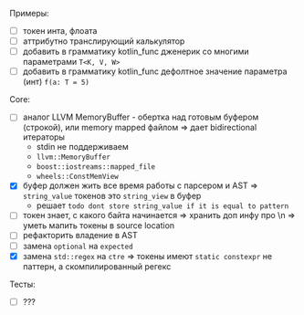 Примеры:
-[ ] токен инта, флоата
-[ ] аттрибутно транслирующий калькулятор
-[ ] добавить в грамматику kotlin_func дженерик со многими параметрами `T<K, V, W>`
-[ ] добавить в грамматику kotlin_func дефолтное значение параметра (инт) `f(a: T = 5)`

Core:
-[ ] аналог LLVM MemoryBuffer - обертка над готовым буфером (строкой), или memory mapped файлом => дает bidirectional итераторы
  - stdin не поддерживаем
  - `llvm::MemoryBuffer`
  - `boost::iostreams::mapped_file`
  - `wheels::ConstMemView`
-[x] буфер должен жить все время работы с парсером и AST => `string_value` токенов это `string_view` в буфер
  -  решает `todo dont store string_value if it is equal to pattern`
-[ ] токен знает, с какого байта начинается => хранить доп инфу про \n => уметь мапить токены в source location
-[ ] рефакторить владение в AST
-[ ] замена `optional` на `expected`
-[x] замена `std::regex` на `ctre` => токены имеют `static constexpr` не паттерн, а скомпилированный регекс 

Тесты:
-[ ] ???

